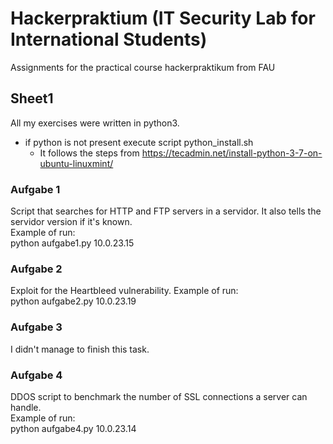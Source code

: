 # Hackerpraktium (IT Security Lab for International Students)
  Assignments for the practical course hackerpraktikum from FAU

## Sheet1
  All my exercises were written in python3.
  - if python is not present execute script python_install.sh
    - It follows the steps from https://tecadmin.net/install-python-3-7-on-ubuntu-linuxmint/

### Aufgabe 1
  Script that searches for HTTP and FTP servers in a servidor. It also tells the servidor version if it's known.  
  Example of run:  
  python aufgabe1.py 10.0.23.15
  
### Aufgabe 2
  Exploit for the Heartbleed vulnerability.
  Example of run:  
  python aufgabe2.py 10.0.23.19

### Aufgabe 3
  I didn't manage to finish this task.

### Aufgabe 4
  DDOS script to benchmark the number of SSL connections a server can handle.  
  Example of run:  
  python aufgabe4.py 10.0.23.14
